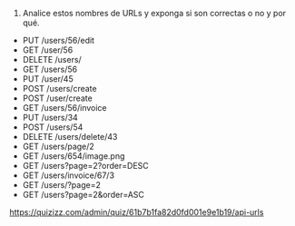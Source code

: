 1. Analice estos nombres de URLs y exponga si son correctas o no y por qué.

* PUT /users/56/edit
* GET /user/56
* DELETE /users/
* GET /users/56
* PUT /user/45 
* POST /users/create
* POST /user/create
* GET /users/56/invoice
* PUT /users/34
* POST /users/54
* DELETE /users/delete/43
* GET /users/page/2
* GET /users/654/image.png
* GET /users?page=2?order=DESC
* GET /users/invoice/67/3
* GET /users/?page=2
* GET /users?page=2&order=ASC

https://quizizz.com/admin/quiz/61b7b1fa82d0fd001e9e1b19/api-urls
